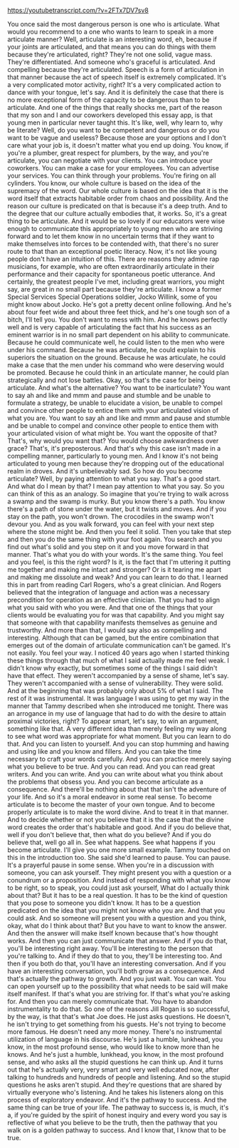 https://youtubetranscript.com/?v=2FTx7DV7sv8

 You once said the most dangerous person is one who is articulate. What would you recommend to a one who wants to learn to speak in a more articulate manner? Well, articulate is an interesting word, eh, because if your joints are articulated, and that means you can do things with them because they're articulated, right? They're not one solid, vague mass. They're differentiated. And someone who's graceful is articulated. And compelling because they're articulated. Speech is a form of articulation in that manner because the act of speech itself is extremely complicated. It's a very complicated motor activity, right? It's a very complicated action to dance with your tongue, let's say. And it is definitely the case that there is no more exceptional form of the capacity to be dangerous than to be articulate. And one of the things that really shocks me, part of the reason that my son and I and our coworkers developed this essay app, is that young men in particular never taught this. It's like, well, why learn to, why be literate? Well, do you want to be competent and dangerous or do you want to be vague and useless? Because those are your options and I don't care what your job is, it doesn't matter what you end up doing. You know, if you're a plumber, great respect for plumbers, by the way, and you're articulate, you can negotiate with your clients. You can introduce your coworkers. You can make a case for your employees. You can advertise your services. You can think through your problems. You're firing on all cylinders. You know, our whole culture is based on the idea of the supremacy of the word. Our whole culture is based on the idea that it is the word itself that extracts habitable order from chaos and possibility. And the reason our culture is predicated on that is because it's a deep truth. And to the degree that our culture actually embodies that, it works. So, it's a great thing to be articulate. And it would be so lovely if our educators were wise enough to communicate this appropriately to young men who are striving forward and to let them know in no uncertain terms that if they want to make themselves into forces to be contended with, that there's no surer route to that than an exceptional poetic literacy. Now, it's not like young people don't have an intuition of this. There are reasons they admire rap musicians, for example, who are often extraordinarily articulate in their performance and their capacity for spontaneous poetic utterance. And certainly, the greatest people I've met, including great warriors, you might say, are great in no small part because they're articulate. I know a former Special Services Special Operations soldier, Jocko Willink, some of you might know about Jocko. He's got a pretty decent online following. And he's about four feet wide and about three feet thick, and he's one tough son of a bitch, I'll tell you. You don't want to mess with him. And he knows perfectly well and is very capable of articulating the fact that his success as an eminent warrior is in no small part dependent on his ability to communicate. Because he could communicate well, he could listen to the men who were under his command. Because he was articulate, he could explain to his superiors the situation on the ground. Because he was articulate, he could make a case that the men under his command who were deserving would be promoted. Because he could think in an articulate manner, he could plan strategically and not lose battles. Okay, so that's the case for being articulate. And what's the alternative? You want to be inarticulate? You want to say ah and like and mmm and pause and stumble and be unable to formulate a strategy, be unable to elucidate a vision, be unable to compel and convince other people to entice them with your articulated vision of what you are. You want to say ah and like and mmm and pause and stumble and be unable to compel and convince other people to entice them with your articulated vision of what might be. You want the opposite of that? That's, why would you want that? You would choose awkwardness over grace? That's, it's preposterous. And that's why this case isn't made in a compelling manner, particularly to young men. And I know it's not being articulated to young men because they're dropping out of the educational realm in droves. And it's unbelievably sad. So how do you become articulate? Well, by paying attention to what you say. That's a good start. And what do I mean by that? I mean pay attention to what you say. So you can think of this as an analogy. So imagine that you're trying to walk across a swamp and the swamp is murky. But you know there's a path. You know there's a path of stone under the water, but it twists and moves. And if you stay on the path, you won't drown. The crocodiles in the swamp won't devour you. And as you walk forward, you can feel with your next step where the stone might be. And then you feel it solid. Then you take that step and then you do the same thing with your foot again. You search and you find out what's solid and you step on it and you move forward in that manner. That's what you do with your words. It's the same thing. You feel and you feel, is this the right word? Is it, is the fact that I'm uttering it putting me together and making me intact and stronger? Or is it tearing me apart and making me dissolute and weak? And you can learn to do that. I learned this in part from reading Carl Rogers, who's a great clinician. And Rogers believed that the integration of language and action was a necessary precondition for operation as an effective clinician. That you had to align what you said with who you were. And that one of the things that your clients would be evaluating you for was that capability. And you might say that someone with that capability manifests themselves as genuine and trustworthy. And more than that, I would say also as compelling and interesting. Although that can be gamed, but the entire combination that emerges out of the domain of articulate communication can't be gamed. It's not easily. You feel your way. I noticed 40 years ago when I started thinking these things through that much of what I said actually made me feel weak. I didn't know why exactly, but sometimes some of the things I said didn't have that effect. They weren't accompanied by a sense of shame, let's say. They weren't accompanied with a sense of vulnerability. They were solid. And at the beginning that was probably only about 5% of what I said. The rest of it was instrumental. It was language I was using to get my way in the manner that Tammy described when she introduced me tonight. There was an arrogance in my use of language that had to do with the desire to attain proximal victories, right? To appear smart, let's say, to win an argument, something like that. A very different idea than merely feeling my way along to see what word was appropriate for what moment. But you can learn to do that. And you can listen to yourself. And you can stop humming and hawing and using like and you know and fillers. And you can take the time necessary to craft your words carefully. And you can practice merely saying what you believe to be true. And you can read. And you can read great writers. And you can write. And you can write about what you think about the problems that obsess you. And you can become articulate as a consequence. And there'll be nothing about that that isn't the adventure of your life. And so it's a moral endeavor in some real sense. To become articulate is to become the master of your own tongue. And to become properly articulate is to make the word divine. And to treat it in that manner. And to decide whether or not you believe that it is the case that the divine word creates the order that's habitable and good. And if you do believe that, well if you don't believe that, then what do you believe? And if you do believe that, well go all in. See what happens. See what happens if you become articulate. I'll give you one more small example. Tammy touched on this in the introduction too. She said she'd learned to pause. You can pause. It's a prayerful pause in some sense. When you're in a discussion with someone, you can ask yourself. They might present you with a question or a conundrum or a proposition. And instead of responding with what you know to be right, so to speak, you could just ask yourself, What do I actually think about that? But it has to be a real question. It has to be the kind of question that you pose to someone you didn't know. It has to be a question predicated on the idea that you might not know who you are. And that you could ask. And so someone will present you with a question and you think, okay, what do I think about that? But you have to want to know the answer. And then the answer will make itself known because that's how thought works. And then you can just communicate that answer. And if you do that, you'll be interesting right away. You'll be interesting to the person that you're talking to. And if they do that to you, they'll be interesting too. And then if you both do that, you'll have an interesting conversation. And if you have an interesting conversation, you'll both grow as a consequence. And that's actually the pathway to growth. And you just wait. You can wait. You can open yourself up to the possibility that what needs to be said will make itself manifest. If that's what you are striving for. If that's what you're asking for. And then you can merely communicate that. You have to abandon instrumentality to do that. So one of the reasons Jill Rogan is so successful, by the way, is that that's what Joe does. He just asks questions. He doesn't, he isn't trying to get something from his guests. He's not trying to become more famous. He doesn't need any more money. There's no instrumental utilization of language in his discourse. He's just a humble, lunkhead, you know, in the most profound sense, who would like to know more than he knows. And he's just a humble, lunkhead, you know, in the most profound sense, and who asks all the stupid questions he can think up. And it turns out that he's actually very, very smart and very well educated now, after talking to hundreds and hundreds of people and listening. And so the stupid questions he asks aren't stupid. And they're questions that are shared by virtually everyone who's listening. And he takes his listeners along on this process of exploratory endeavor. And it's the pathway to success. And the same thing can be true of your life. The pathway to success is, is much, it's a, if you're guided by the spirit of honest inquiry and every word you say is reflective of what you believe to be the truth, then the pathway that you walk on is a golden pathway to success. And I know that, I know that to be true.